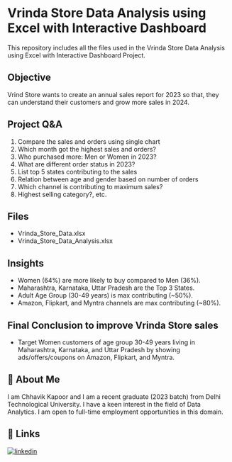 # Vrinda Store Data Analysis using Excel with Interactive Dashboard

This repository includes all the files used in the Vrinda Store Data Analysis using Excel with Interactive Dashboard Project.

## Objective

Vrind Store wants to create an annual sales report for 2023 so that, they can understand their customers and grow more sales in 2024.

## Project Q&A
1. Compare the sales and orders using single chart
2. Which month got the highest sales and orders?
3. Who purchased more: Men or Women in 2023?
4. What are different order status in 2023?
5. List top 5 states contributing to the sales
6. Relation between age and gender based on number of orders
7. Which channel is contributing to maximum sales?
8. Highest selling category?, etc.

## Files

- Vrinda_Store_Data.xlsx
- Vrinda_Store_Data_Analysis.xlsx

## Insights

- Women (64%) are more likely to buy compared to Men (36%).
- Maharashtra, Karnataka, Uttar Pradesh are the Top 3 States.
- Adult Age Group (30-49 years) is max contributing (~50%).
- Amazon, Flipkart, and Myntra channels are max contributing (~80%).

## Final Conclusion to improve Vrinda Store sales
- Target Women customers of age group 30-49 years living in Maharashtra, Karnataka, and Uttar Pradesh by showing ads/offers/coupons on Amazon, Flipkart, and Myntra.

## 🚀 About Me

I am Chhavik Kapoor and I am a recent graduate (2023 batch) from Delhi Technological University. I have a keen interest in the field of Data Analytics. I am open to full-time employment opportunities in this domain.

## 🔗 Links

[![linkedin](https://img.shields.io/badge/linkedin-0A66C2?style=for-the-badge&logo=linkedin&logoColor=white)](https://www.linkedin.com/in/chhavik-kapoor-4b5719184)
  
